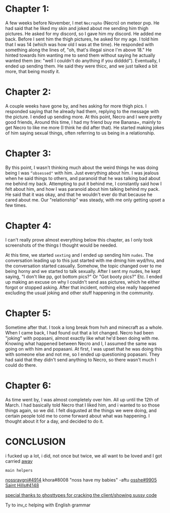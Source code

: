 # Chapter 1: 
A few weeks before November, I met `Necropho` (Necro) on meteor pvp. He had said that he liked my skin and joked about me sending him thigh pictures. He asked for my discord, so I gave him my discord. He added me back. Before I sent him the thigh pictures, he asked for my age. I told him that I was 14 (which was how old I was at the time). He responded with something along the lines of, "oh, that's illegal since I'm above 18." He hinted towards him wanting me to send them without saying he actually wanted them (ex: "well I couldn't do anything if you didddd"). Eventually, I ended up sending them. He said they were thicc, and we just talked a bit more, that being mostly it.

# Chapter 2: 
A couple weeks have gone by, and hes asking for more thigh pics. I responded saying that he already had them, replying to the message with the picture. I ended up sending more. At this point, Necro and I were pretty good friends, Around this time, I had my friend buy me Banana+, mainly to get Necro to like me more (I think he did after that). He started making jokes of him saying sexual things, often referring to us being in a relationship.

# Chapter 3:
 By this point, I wasn't thinking much about the weird things he was doing being I was `“obsessed"` with him. Just everything about him. I was jealous when he said things to others, and paranoid that he was talking bad about me behind my back. Attempting to put it behind me, I constantly said how I felt about him, and how I was paranoid about him talking behind my pack. He said that it was okay, and that he wouldn't ever do that because he cared about me. Our "relationship" was steady, with me only getting upset a few times.
# Chapter 4: 
I can't really prove almost everything below this chapter, as I only took screenshots of the things I thought would be needed.

At this time, we started `sexting` and I ended up sending him `nudes`. The conversation leading up to this just started with me dming him wyd/hru, and the conversation started casually. Somehow, the topic changed over to me being horny and we started to talk sexually. After I sent my nudes, he kept saying, "I don't like pp, got bottom pics?" Or "Got booty pics?" Etc. I ended up making an excuse on why I couldn't send ass pictures, which he either forgot or stopped asking. After that incident, nothing else really happened excluding the usual joking and other stuff happening in the community.
# Chapter 5:

 Sometime after that. I took a long break from hvh and minecraft as a whole. When I came back, I had found out that a lot changed. Necro had been "joking" with popasani, almost exactly like what he'd been doing with me. Knowing what happened between Necro and I, I assumed the same was going on with him and popasani. At first, I was upset that he was doing this with someone else and not me, so I ended up questioning popasani. They had said that they didn't send anything to Necro, so there wasn't much I could do there.
# Chapter 6:

 As time went by, I was almost completely over him. All up until the 12th of March. I had basically told Necro that I liked him, and i wanted to so those things again, so we did. I felt disgusted at the things we were doing, and certain people told me to come forward about what was happening. I thought about it for a day, and decided to do it.
# CONCLUSION 

i fucked up a lot, i did, not once but twice, we all want to be loved and I got carried [away](https://cdn.discordapp.com/attachments/952038142138023987/953130816584699954/IMG_2459.png)

`main helpers`

[nossravgni#4914](https://discord.gg/UEMESs2aHp)
khora#8008 "noss have my babies" -aftu
[osshe#9905](https://discord.gg/UEMESs2aHp)
[Saint Hills#4148](https://discord.gg/vv7XPRUVJS)

[special thanks to ghosttypes for cracking the client/showing sussy code](https://github.com/ReaperTechnology/rip-bplus)


Ty to inv_c helping with English grammar
